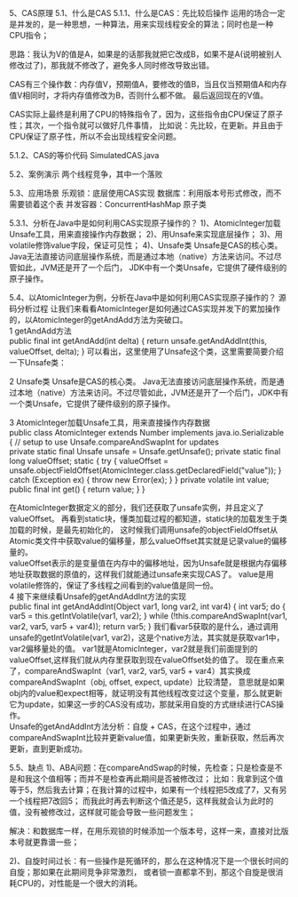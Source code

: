 5、CAS原理
5.1、什么是CAS
5.1.1、什么是CAS：先比较后操作
运用的场合一定是并发的，是一种思想，一种算法，用来实现线程安全的算法；同时也是一种CPU指令；

思路：我认为V的值是A，如果是的话那我就把它改成B，如果不是A(说明被别人修改过了)，那我就不修改了，避免多人同时修改导致出错。

CAS有三个操作数：内存值V，预期值A，要修改的值B，当且仅当预期值A和内存值V相同时，才将内存值修改为B，否则什么都不做。
最后返回现在的V值。

CAS实际上最终是利用了CPU的特殊指令了，因为，这些指令由CPU保证了原子性；其次，一个指令就可以做好几件事情，
比如说：先比较，在更新。并且由于CPU保证了原子性，所以不会出现线程安全问题。

5.1.2、CAS的等价代码
SimulatedCAS.java

5.2、案例演示
两个线程竞争，其中一个落败

5.3、应用场景
乐观锁：底层使用CAS实现
数据库：利用版本号形式修改，而不需要锁着这个表
并发容器：ConcurrentHashMap
原子类

5.3.1、分析在Java中是如何利用CAS实现原子操作的？
1)、AtomicInteger加载Unsafe工具，用来直接操作内存数据；
2)、用Unsafe来实现底层操作；
3)、用volatile修饰value字段，保证可见性；
4)、Unsafe类 Unsafe是CAS的核心类。Java无法直接访问底层操作系统，而是通过本地（native）方法来访问。不过尽管如此，JVM还是开了一个后门，
JDK中有一个类Unsafe，它提供了硬件级别的原子操作。  

5.4、以AtomicInteger为例，分析在Java中是如何利用CAS实现原子操作的？
源码分析过程 让我们来看看AtomicInteger是如何通过CAS实现并发下的累加操作的，以AtomicInteger的getAndAdd方法为突破口。  
1 getAndAdd方法  
public final int getAndAdd(int delta) {
    return unsafe.getAndAddInt(this, valueOffset, delta);
}
可以看出，这里使用了Unsafe这个类，这里需要简要介绍一下Unsafe类：  

2 Unsafe类 Unsafe是CAS的核心类。
Java无法直接访问底层操作系统，而是通过本地（native）方法来访问。不过尽管如此，JVM还是开了一个后门，JDK中有一个类Unsafe，它提供了硬件级别的原子操作。  

3 AtomicInteger加载Unsafe工具，用来直接操作内存数据  
public class AtomicInteger extends Number implements java.io.Serializable {
    // setup to use Unsafe.compareAndSwapInt for updates     
    private static final Unsafe unsafe = Unsafe.getUnsafe();
    private static final long valueOffset;
    static {
        try {
            valueOffset = unsafe.objectFieldOffset(AtomicInteger.class.getDeclaredField("value"));
        } catch (Exception ex) {
            throw new Error(ex);
        }
    }
    private volatile int value;
    public final int get() {
        return value;
    }
} 

在AtomicInteger数据定义的部分，我们还获取了unsafe实例，并且定义了valueOffset。
再看到static块，懂类加载过程的都知道，static块的加载发生于类加载的时候，是最先初始化的，
这时候我们调用unsafe的objectFieldOffset从Atomic类文件中获取value的偏移量，那么valueOffset其实就是记录value的偏移量的。  
valueOffset表示的是变量值在内存中的偏移地址，因为Unsafe就是根据内存偏移地址获取数据的原值的，这样我们就能通过unsafe来实现CAS了。
value是用volatile修饰的，保证了多线程之间看到的value值是同一份。  
4 接下来继续看Unsafe的getAndAddInt方法的实现  
public final int getAndAddInt(Object var1, long var2, int var4) {
    int var5;
    do {
       var5 = this.getIntVolatile(var1, var2);
    } while (!this.compareAndSwapInt(var1, var2, var5, var5 + var4));
    return var5;
} 
我们看var5获取的是什么，通过调用unsafe的getIntVolatile(var1, var2)，这是个native方法，其实就是获取var1中，var2偏移量处的值。
var1就是AtomicInteger，var2就是我们前面提到的valueOffset,这样我们就从内存里获取到现在valueOffset处的值了。 
现在重点来了，compareAndSwapInt（var1, var2, var5, var5 + var4）其实换成compareAndSwapInt（obj, offset, expect, update）比较清楚，
意思就是如果obj内的value和expect相等，就证明没有其他线程改变过这个变量，那么就更新它为update，如果这一步的CAS没有成功，那就采用自旋的方式继续进行CAS操作。  
Unsafe的getAndAddInt方法分析：自旋 + CAS，在这个过程中，通过compareAndSwapInt比较并更新value值，如果更新失败，重新获取，然后再次更新，直到更新成功。

5.5、缺点
1)、ABA问题：在compareAndSwap的时候，先检查；只是检查是不是和我这个值相等；而并不是检查再此期间是否被修改过；
比如：我拿到这个值等于5，然后我去计算；在我计算的过程中，如果有一个线程把5改成了7，又有另一个线程把7改回5；
而我此时再去判断这个值还是5，这样我就会认为此时的值，没有被修改过，这样就可能会导致一些问题发生；

解决：和数据库一样，在用乐观锁的时候添加一个版本号，这样一来，直接对比版本号就更靠谱一些；

2)、自旋时间过长：有一些操作是死循环的，那么在这种情况下是一个很长时间的自旋；那如果在此期间竞争非常激烈，
或者锁一直都拿不到，那这个自旋是很消耗CPU的，对性能是一个很大的消耗。